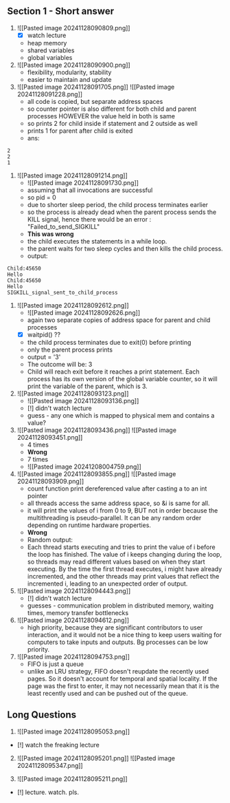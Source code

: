 ## Section 1 - Short answer
1) ![[Pasted image 20241128090809.png]]
	- [x] watch lecture
	- heap memory
	- shared variables
	- global variables
1) ![[Pasted image 20241128090900.png]]
	- flexibility, modularity, stability
	- easier to maintain and update
2) ![[Pasted image 20241128091705.png]]
	![[Pasted image 20241128091228.png]]
	- all code is copied, but separate address spaces
	- so counter pointer is also different for both child and parent processes HOWEVER the value held in both is same 
	- so prints 2 for child inside if statement and 2 outside as well
	- prints 1 for parent after child is exited
	- ans:
```
2
2
1
```
1) ![[Pasted image 20241128091214.png]]
	- ![[Pasted image 20241128091730.png]]
	- assuming that all invocations are successful
	- so pid = 0
	- due to shorter sleep period, the child process terminates earlier
	- so the process is already dead when the parent process sends the KILL signal, hence there would be an error : "Failed_to_send_SIGKILL"
	- **This was wrong**
	- the child executes the statements in a while loop.
	- the parent waits for two sleep cycles and then kills the child process.
	- output:
```
Child:45650
Hello
Child:45650
Hello
SIGKILL_signal_sent_to_child_process
```

1) ![[Pasted image 20241128092612.png]]
	- ![[Pasted image 20241128092626.png]]
	- again two separate copies of address space for parent and child processes
	- [x] waitpid() ??
	- the child process terminates due to exit(0) before printing
	- only the parent process prints
	- output = '3'
	- The outcome will be: 3
	- Child will reach exit before it reaches a print statement. Each process has its own version of the global variable counter, so it will print the variable of the parent, which is 3.
1) ![[Pasted image 20241128093123.png]]
	- ![[Pasted image 20241128093136.png]]
	- [!] didn't watch lecture
	- guess - any one which is mapped to physical mem and contains a value? 
2) ![[Pasted image 20241128093436.png]]
	![[Pasted image 20241128093451.png]]
	- 4 times
	- **Wrong**
	- 7 times
	- ![[Pasted image 20241208004759.png]]
1) ![[Pasted image 20241128093855.png]]
	![[Pasted image 20241128093909.png]]
	- count function print dereferenced value after casting a to an int pointer
	- all threads access the same address space, so &i is same for all.
	- it will print the values of i from 0 to 9, BUT not in order because the multithreading is pseudo-parallel. It can be any random order depending on runtime hardware properties.
	- **Wrong**
	- Random output:
	- Each thread starts executing and tries to print the value of i before the loop has finished. The value of i keeps changing during the loop, so threads may read different values based on when they start executing. By the time the first thread executes, i might have already incremented, and the other threads may print values that reflect the incremented i, leading to an unexpected order of output.
1) ![[Pasted image 20241128094443.png]]
	- [!] didn't watch lecture
	- guesses - communication problem in distributed memory, waiting times, memory transfer bottlenecks
2) ![[Pasted image 20241128094612.png]]
	- high priority, because they are significant contributors to user interaction, and it would not be a nice thing to keep users waiting for computers to take inputs and outputs. Bg processes can be low priority.
3) ![[Pasted image 20241128094753.png]]
	- FIFO is just a queue
	- unlike an LRU strategy, FIFO doesn't reupdate the recently used pages. So it doesn't account for temporal and spatial locality. If the page was the first to enter, it may not necessarily mean that it is the least recently used and can be pushed out of the queue.

## Long Questions
1) ![[Pasted image 20241128095053.png]]
- [!] watch the freaking lecture

2) ![[Pasted image 20241128095201.png]]
		![[Pasted image 20241128095347.png]]
		
	
3) ![[Pasted image 20241128095211.png]]
- [!] lecture. watch. pls.